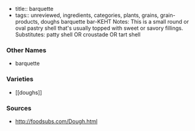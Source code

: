 - title:: barquette
- tags:: unreviewed, ingredients, categories, plants, grains, grain-products, doughs
barquette bar-KEHT Notes: This is a small round or oval pastry shell that's usually topped with sweet or savory fillings. Substitutes: patty shell OR croustade OR tart shell

### Other Names

* barquette

### Varieties

* [[doughs]]

### Sources
* http://foodsubs.com/Dough.html
